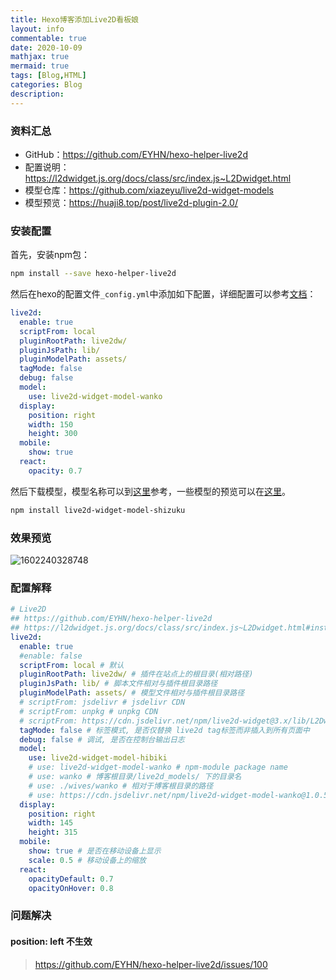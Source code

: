 ```yaml
---
title: Hexo博客添加Live2D看板娘
layout: info
commentable: true
date: 2020-10-09
mathjax: true
mermaid: true
tags: [Blog,HTML]
categories: Blog
description: 
---
```


### 资料汇总

- GitHub：https://github.com/EYHN/hexo-helper-live2d
- 配置说明：https://l2dwidget.js.org/docs/class/src/index.js~L2Dwidget.html
- 模型仓库：https://github.com/xiazeyu/live2d-widget-models
- 模型预览：https://huaji8.top/post/live2d-plugin-2.0/

<!--more-->

### 安装配置

首先，安装npm包：

```bash
npm install --save hexo-helper-live2d
```

然后在hexo的配置文件`_config.yml`中添加如下配置，详细配置可以参考[文档](https://github.com/EYHN/hexo-helper-live2d/blob/master/README.zh-CN.md)：

```yaml
live2d:
  enable: true
  scriptFrom: local
  pluginRootPath: live2dw/
  pluginJsPath: lib/
  pluginModelPath: assets/
  tagMode: false
  debug: false
  model:
    use: live2d-widget-model-wanko
  display:
    position: right
    width: 150
    height: 300
  mobile:
    show: true
  react:
    opacity: 0.7
```

然后下载模型，模型名称可以到[这里](https://github.com/xiazeyu/live2d-widget-models)参考，一些模型的预览可以在[这里](https://huaji8.top/post/live2d-plugin-2.0/)。

```bash
npm install live2d-widget-model-shizuku
```

### 效果预览

![1602240328748](/images/2020/10/1602240328748.png)

### 配置解释

```yaml
# Live2D
## https://github.com/EYHN/hexo-helper-live2d
## https://l2dwidget.js.org/docs/class/src/index.js~L2Dwidget.html#instance-method-init
live2d:
  enable: true
  #enable: false
  scriptFrom: local # 默认
  pluginRootPath: live2dw/ # 插件在站点上的根目录(相对路径)
  pluginJsPath: lib/ # 脚本文件相对与插件根目录路径
  pluginModelPath: assets/ # 模型文件相对与插件根目录路径
  # scriptFrom: jsdelivr # jsdelivr CDN
  # scriptFrom: unpkg # unpkg CDN
  # scriptFrom: https://cdn.jsdelivr.net/npm/live2d-widget@3.x/lib/L2Dwidget.min.js # 你的自定义 url
  tagMode: false # 标签模式, 是否仅替换 live2d tag标签而非插入到所有页面中
  debug: false # 调试, 是否在控制台输出日志
  model:
    use: live2d-widget-model-hibiki
    # use: live2d-widget-model-wanko # npm-module package name
    # use: wanko # 博客根目录/live2d_models/ 下的目录名
    # use: ./wives/wanko # 相对于博客根目录的路径
    # use: https://cdn.jsdelivr.net/npm/live2d-widget-model-wanko@1.0.5/assets/wanko.model.json # 你的自定义 url
  display:
    position: right
    width: 145
    height: 315
  mobile:
    show: true # 是否在移动设备上显示
    scale: 0.5 # 移动设备上的缩放
  react:
    opacityDefault: 0.7
    opacityOnHover: 0.8
```

### 问题解决

#### position: left 不生效

> https://github.com/EYHN/hexo-helper-live2d/issues/100

